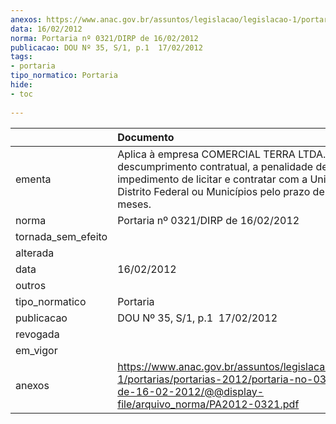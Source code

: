 ```yaml
---
anexos: https://www.anac.gov.br/assuntos/legislacao/legislacao-1/portarias/portarias-2012/portaria-no-0321-dirp-de-16-02-2012/@@display-file/arquivo_norma/PA2012-0321.pdf
data: 16/02/2012
norma: Portaria nº 0321/DIRP de 16/02/2012
publicacao: DOU Nº 35, S/1, p.1  17/02/2012
tags:
- portaria
tipo_normatico: Portaria
hide: 
- toc 
 
---
```


|                    | Documento                                                                                                                                                                                                    |
|:-------------------|:-------------------------------------------------------------------------------------------------------------------------------------------------------------------------------------------------------------|
| ementa             | Aplica à empresa COMERCIAL TERRA LTDA., por descumprimento contratual, a penalidade de impedimento de licitar e contratar com a União, Estados, Distrito Federal ou Municípios pelo prazo de 6 (seis) meses. |
| norma              | Portaria nº 0321/DIRP de 16/02/2012                                                                                                                                                                          |
| tornada_sem_efeito |                                                                                                                                                                                                              |
| alterada           |                                                                                                                                                                                                              |
| data               | 16/02/2012                                                                                                                                                                                                   |
| outros             |                                                                                                                                                                                                              |
| tipo_normatico     | Portaria                                                                                                                                                                                                     |
| publicacao         | DOU Nº 35, S/1, p.1  17/02/2012                                                                                                                                                                              |
| revogada           |                                                                                                                                                                                                              |
| em_vigor           |                                                                                                                                                                                                              |
| anexos             | https://www.anac.gov.br/assuntos/legislacao/legislacao-1/portarias/portarias-2012/portaria-no-0321-dirp-de-16-02-2012/@@display-file/arquivo_norma/PA2012-0321.pdf                                           |